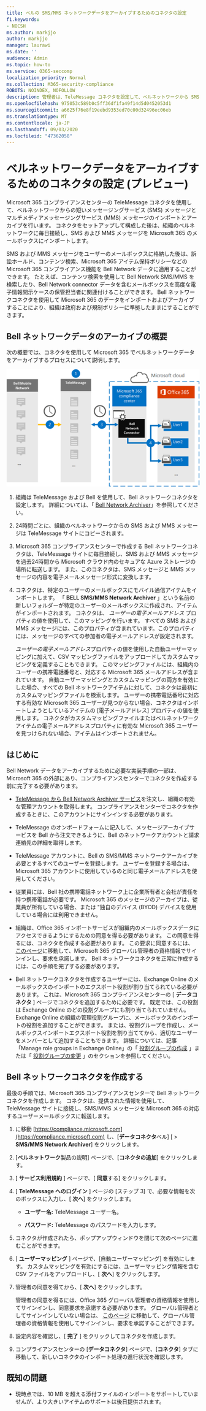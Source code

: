 ```yaml
---
title: ベルの SMS/MMS ネットワークデータをアーカイブするためのコネクタの設定
f1.keywords:
- NOCSH
ms.author: markjjo
author: markjjo
manager: laurawi
ms.date: ''
audience: Admin
ms.topic: how-to
ms.service: O365-seccomp
localization_priority: Normal
ms.collection: M365-security-compliance
ROBOTS: NOINDEX, NOFOLLOW
description: 管理者は、TeleMessage コネクタを設定して、ベルネットワークから SMS および MMS データをインポートおよびアーカイブできます。 これにより、Microsoft 365 でサードパーティのデータソースのデータをアーカイブできるようになるため、法的情報保留、コンテンツ検索、アイテム保持ポリシーなどのコンプライアンス機能を使用して、組織のサードパーティデータを管理できます。
ms.openlocfilehash: 975053c589b0c5ff36df1fa49f14d5d0452053d1
ms.sourcegitcommit: a6625f76e8f19eebd9353ed70c00d32496ec06eb
ms.translationtype: MT
ms.contentlocale: ja-JP
ms.lasthandoff: 09/03/2020
ms.locfileid: "47362058"
---
```

# <a name="set-up-a-connector-to-archive-bell-network-data-preview"></a>ベルネットワークデータをアーカイブするためのコネクタの設定 (プレビュー)

Microsoft 365 コンプライアンスセンターの TeleMessage コネクタを使用して、ベルネットワークからの短いメッセージングサービス (SMS) メッセージとマルチメディアメッセージングサービス (MMS) メッセージのインポートとアーカイブを行います。 コネクタをセットアップして構成した後は、組織のベルネットワークに毎日接続し、SMS および MMS メッセージを Microsoft 365 のメールボックスにインポートします。

SMS および MMS メッセージをユーザーのメールボックスに格納した後は、訴訟ホールド、コンテンツ検索、Microsoft 365 アイテム保持ポリシーなどの Microsoft 365 コンプライアンス機能を Bell Network データに適用することができます。 たとえば、コンテンツ検索を使用して Bell Network SMS/MMS を検索したり、Bell Network connector データを含むメールボックスを高度な電子情報開示ケースの保管担当者に関連付けることができます。 Bell ネットワークコネクタを使用して Microsoft 365 のデータをインポートおよびアーカイブすることにより、組織は政府および規制ポリシーに準拠したままにすることができます。

## <a name="overview-of-archiving-bell-network-data"></a>Bell ネットワークデータのアーカイブの概要

次の概要では、コネクタを使用して Microsoft 365 でベルネットワークデータをアーカイブするプロセスについて説明します。

![ベルネットワークアーカイブワークフロー](../media/BellNetworkConnectorWorkflow.png)

1. 組織は TeleMessage および Bell を使用して、Bell ネットワークコネクタを設定します。 詳細については、「 [Bell Network Archiver](https://www.telemessage.com/office365-activation-for-bell-network-archiver)」を参照してください。

2. 24時間ごとに、組織のベルネットワークからの SMS および MMS メッセージは TeleMessage サイトにコピーされます。

3. Microsoft 365 コンプライアンスセンターで作成する Bell ネットワークコネクタは、TeleMessage サイトに毎日接続し、SMS および MMS メッセージを過去24時間から Microsoft クラウド内のセキュアな Azure ストレージの場所に転送します。 また、このコネクタは、SMS メッセージと MMS メッセージの内容を電子メールメッセージ形式に変換します。

4. コネクタは、特定のユーザーのメールボックスにモバイル通信アイテムをインポートします。 「 **BELL SMS/MMS Network Archiver** 」という名前の新しいフォルダーが特定のユーザーのメールボックスに作成され、アイテムがインポートされます。 コネクタは、 *ユーザーの電子メールアドレス* プロパティの値を使用して、このマッピングを行います。 すべての SMS および MMS メッセージには、このプロパティが含まれています。このプロパティには、メッセージのすべての参加者の電子メールアドレスが設定されます。

   *ユーザーの電子メールアドレス*プロパティの値を使用した自動ユーザーマッピングに加えて、CSV マッピングファイルをアップロードしてカスタムマッピングを定義することもできます。 このマッピングファイルには、組織内のユーザーの携帯電話番号と、対応する Microsoft 365 メールアドレスが含まれています。 自動ユーザーマッピングとカスタムマッピングの両方を有効にした場合、すべての Bell ネットワークアイテムに対して、コネクタは最初にカスタムマッピングファイルを検索します。 ユーザーの携帯電話番号に対応する有効な Microsoft 365 ユーザーが見つからない場合、コネクタはインポートしようとしているアイテムの [電子メールアドレス] プロパティの値を使用します。 コネクタがカスタムマッピングファイルまたはベルネットワークアイテムの電子メールアドレスプロパティに有効な Microsoft 365 ユーザーを見つけられない場合、アイテムはインポートされません。

## <a name="before-you-begin"></a>はじめに

Bell Network データをアーカイブするために必要な実装手順の一部は、Microsoft 365 の外部にあり、コンプライアンスセンターでコネクタを作成する前に完了する必要があります。

- [TeleMessage から Bell Network Archiver サービス](https://www.telemessage.com/mobile-archiver/order-mobile-archiver-for-o365/)を注文し、組織の有効な管理アカウントを取得します。 コンプライアンスセンターでコネクタを作成するときに、このアカウントにサインインする必要があります。

- TeleMessage のオンボードフォームに記入して、メッセージアーカイブサービスを Bell から注文できるように、Bell のネットワークアカウントと請求連絡先の詳細を取得します。

- TeleMessage アカウントに、Bell の SMS/MMS ネットワークアーカイブを必要とするすべてのユーザーを登録します。 ユーザーを登録する場合は、Microsoft 365 アカウントに使用しているのと同じ電子メールアドレスを使用してください。

- 従業員には、Bell 社の携帯電話ネットワーク上に企業所有者と会社が責任を持つ携帯電話が必要です。 Microsoft 365 のメッセージのアーカイブは、従業員が所有している場合、または "独自のデバイス (BYOD) デバイスを使用している場合には利用できません。

- 組織は、Office 365 インポートサービスが組織内のメールボックスデータにアクセスできるようにするための同意を得る必要があります。 この同意を得るには、コネクタを作成する必要があります。 この要求に同意するには、 [このページ](https://login.microsoftonline.com/common/oauth2/authorize?client_id=570d0bec-d001-4c4e-985e-3ab17fdc3073&response_type=code&redirect_uri=https://portal.azure.com/&nonce=1234&prompt=admin_consent)に移動して、Microsoft 365 グローバル管理者の資格情報でサインインし、要求を承諾します。 Bell ネットワークコネクタを正常に作成するには、この手順を完了する必要があります。

- Bell ネットワークコネクタを作成するユーザーには、Exchange Online のメールボックスのインポートのエクスポート役割が割り当てられている必要があります。 これは、Microsoft 365 コンプライアンスセンターの [ **データコネクタ** ] ページでコネクタを追加するために必要です。 既定では、この役割は Exchange Online のどの役割グループにも割り当てられていません。 Exchange Online の組織の管理役割グループに、メールボックスのインポートの役割を追加することができます。 または、役割グループを作成し、メールボックスインポートエクスポート役割を割り当ててから、適切なユーザーをメンバーとして追加することもできます。 詳細については、記事「Manage role groups in Exchange Online」の「 [役割グループの作成](https://docs.microsoft.com/Exchange/permissions-exo/role-groups#create-role-groups) 」または「 [役割グループの変更](https://docs.microsoft.com/Exchange/permissions-exo/role-groups#modify-role-groups) 」のセクションを参照してください。

## <a name="create-a-bell-network-connector"></a>Bell ネットワークコネクタを作成する

最後の手順では、Microsoft 365 コンプライアンスセンターで Bell ネットワークコネクタを作成します。 コネクタは、提供された情報を使用して、TeleMessage サイトに接続し、SMS/MMS メッセージを Microsoft 365 の対応するユーザーメールボックスに転送します。

1. に移動 [https://compliance.microsoft.com](https://compliance.microsoft.com) し、[**データコネクタ**ベル] [  >  **SMS/MMS Network Archiver**] をクリックします。

2. [**ベルネットワーク**製品の説明] ページで、[**コネクタの追加**] をクリックします。

3. [ **サービス利用規約** ] ページで、[ **同意**する] をクリックします。

4. [ **TeleMessage へのログイン** ] ページの [ステップ 3] で、必要な情報を次のボックスに入力し、[ **次へ**] をクリックします。

   - **ユーザー名:** TeleMessage ユーザー名。

   - **パスワード:** TeleMessage のパスワードを入力します。

5. コネクタが作成されたら、ポップアップウィンドウを閉じて次のページに進むことができます。

6. [ **ユーザーマッピング** ] ページで、[自動ユーザーマッピング] を有効にします。 カスタムマッピングを有効にするには、ユーザーマッピング情報を含む CSV ファイルをアップロードし、[ **次へ**] をクリックします。

7. 管理者の同意を得てから、[ **次へ**] をクリックします。

   管理者の同意を得るには、Office 365 グローバル管理者の資格情報を使用してサインインし、同意要求を承諾する必要があります。 グローバル管理者としてサインインしていない場合は、 [このページ](https://login.microsoftonline.com/common/oauth2/authorize?client_id=570d0bec-d001-4c4e-985e-3ab17fdc3073&response_type=code&redirect_uri=https://portal.azure.com/&nonce=1234&prompt=admin_consent) に移動して、グローバル管理者の資格情報を使用してサインインし、要求を承諾することができます。

8. 設定内容を確認し、[ **完了** ] をクリックしてコネクタを作成します。

9. コンプライアンスセンターの [**データコネクタ**] ページで、[**コネクタ**] タブに移動して、新しいコネクタのインポート処理の進行状況を確認します。

## <a name="known-issues"></a>既知の問題

- 現時点では、10 MB を超える添付ファイルのインポートをサポートしていませんが、より大きいアイテムのサポートは後日提供されます。

